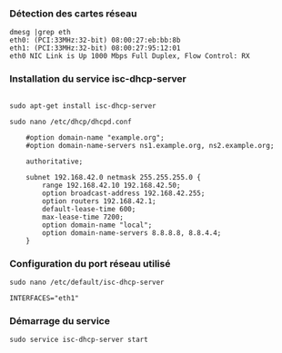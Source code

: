 ### Détection des cartes réseau

```
dmesg |grep eth
eth0: (PCI:33MHz:32-bit) 08:00:27:eb:bb:8b
eth1: (PCI:33MHz:32-bit) 08:00:27:95:12:01
eth0 NIC Link is Up 1000 Mbps Full Duplex, Flow Control: RX
```

### Installation du service isc-dhcp-server
```

sudo apt-get install isc-dhcp-server

sudo nano /etc/dhcp/dhcpd.conf

    #option domain-name "example.org";
    #option domain-name-servers ns1.example.org, ns2.example.org;

    authoritative;

    subnet 192.168.42.0 netmask 255.255.255.0 {
    	range 192.168.42.10 192.168.42.50;
    	option broadcast-address 192.168.42.255;
    	option routers 192.168.42.1;
    	default-lease-time 600;
    	max-lease-time 7200;
    	option domain-name "local";
    	option domain-name-servers 8.8.8.8, 8.8.4.4;
    }
```

### Configuration du port réseau utilisé
```
sudo nano /etc/default/isc-dhcp-server

INTERFACES="eth1"
```
### Démarrage du service
```
sudo service isc-dhcp-server start
```


